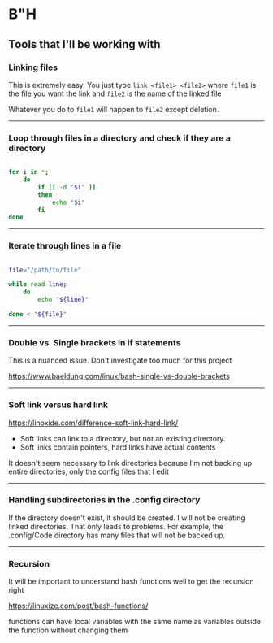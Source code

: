 # B"H

## Tools that I'll be working with

### Linking files

This is extremely easy. You just type `link <file1> <file2>` where `file1` is the file you want the link and `file2` is the name of the linked file

Whatever you do to `file1` will happen to `file2` except deletion.

---

### Loop through files in a directory and check if they are a directory

```bash

for i in *;
    do
        if [[ -d "$i" ]]
        then
            echo "$i"
        fi
done

```

---

### Iterate through lines in a file

```bash

file="/path/to/file"

while read line; 
    do
        echo "${line}"

done < "${file}"

```

---

### Double vs. Single brackets in if statements

This is a nuanced issue. Don't investigate too much for this project

https://www.baeldung.com/linux/bash-single-vs-double-brackets

---

### Soft link versus hard link

https://linoxide.com/difference-soft-link-hard-link/

- Soft links can link to a directory, but not an existing directory. 
- Soft links contain pointers, hard links have actual contents

It doesn't seem necessary to link directories because I'm not backing up entire directories, only the config files that I edit

---

### Handling subdirectories in the .config directory

If the directory doesn't exist, it should be created. I will not be creating linked directories. That only leads to problems. 
For example, the .config/Code directory has many files that will not be backed up. 

---


### Recursion

It will be important to understand bash functions well to get the recursion right

https://linuxize.com/post/bash-functions/

functions can have local variables with the same name as variables outside the function without changing them